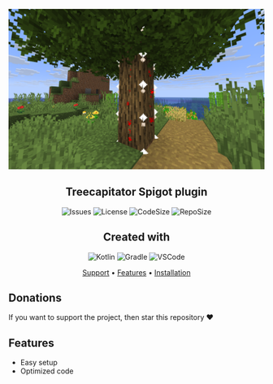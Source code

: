 <center>

![Icon](https://github.com/SolsticeLeaf/SimpleTreeCapacitor/blob/master/.github/images/home.png?raw=true)

</center>

<h2 align="center">Treecapitator Spigot plugin</h2>

<center>

![Issues](https://img.shields.io/github/issues/SolsticeLeaf/SimpleTreeCapacitor?style=for-the-badge)
![License](https://img.shields.io/github/license/SolsticeLeaf/SimpleTreeCapacitor?style=for-the-badge)
![CodeSize](https://img.shields.io/github/languages/code-size/SolsticeLeaf/SimpleTreeCapacitor?style=for-the-badge)
![RepoSize](https://img.shields.io/github/repo-size/SolsticeLeaf/SimpleTreeCapacitor?style=for-the-badge)

</center>

<h2 align="center">
  Created with
</h2>

<center>

![Kotlin](https://img.shields.io/badge/Kotlin-7F52FF?style=for-the-badge&logoColor=white)
![Gradle](https://img.shields.io/badge/Gradle-02303A?style=for-the-badge&logoColor=white)
![VSCode](https://img.shields.io/badge/Visual%20Studio%20Code-007ACC?style=for-the-badge&logoColor=white)

</center>

<p align="center">
<a href="#support">Support</a> •
<a href="#features">Features</a> •
<a href="#installation">Installation</a>
</p>

## Donations

If you want to support the project, then
star this repository ♥

## Features

- Easy setup
- Optimized code
